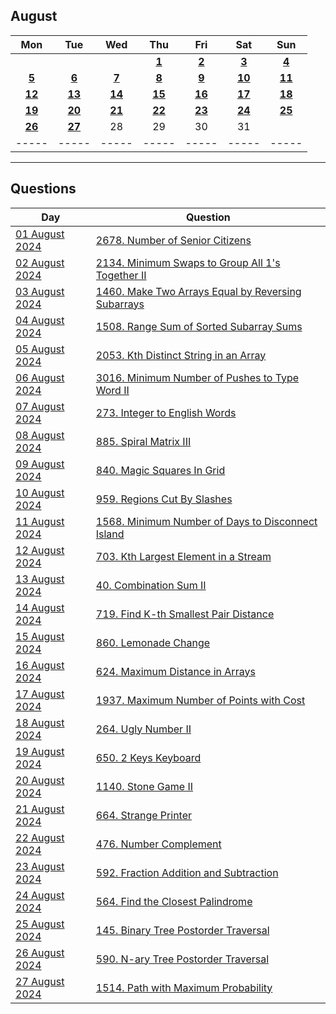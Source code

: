 August
---
| Mon | Tue | Wed | Thu | Fri | Sat | Sun |
| :---: | :---: | :---: | :---: | :---: | :---: | :---: |
|     |     |     | [**1**](01) | [**2**](02) | [**3**](03) | [**4**](04) |
| [**5**](05) | [**6**](06) | [**7**](07) | [**8**](08) | [**9**](09) | [**10**](10) | [**11**](11) |
| [**12**](12) | [**13**](13) | [**14**](14) | [**15**](15) | [**16**](16) | [**17**](17) | [**18**](18) |
| [**19**](19) | [**20**](20) | [**21**](21) | [**22**](22) | [**23**](23) | [**24**](24) | [**25**](25) |
| [**26**](26) | [**27**](27) | 28  | 29  | 30  | 31  |     |
| ----- | ----- | ----- | ----- | ----- | ----- | ----- |

---

Questions
---
| Day | Question |
| --- | --- |
| [01 August 2024](01) | [2678. Number of Senior Citizens](https://leetcode.com/problems/number-of-senior-citizens) |
| [02 August 2024](02) | [2134. Minimum Swaps to Group All 1's Together II](https://leetcode.com/problems/minimum-swaps-to-group-all-1s-together-ii) |
| [03 August 2024](03) | [1460. Make Two Arrays Equal by Reversing Subarrays](https://leetcode.com/problems/make-two-arrays-equal-by-reversing-subarrays) |
| [04 August 2024](04) | [1508. Range Sum of Sorted Subarray Sums](https://leetcode.com/problems/range-sum-of-sorted-subarray-sums) |
| [05 August 2024](05) | [2053. Kth Distinct String in an Array](https://leetcode.com/problems/kth-distinct-string-in-an-array) |
| [06 August 2024](06) | [3016. Minimum Number of Pushes to Type Word II](https://leetcode.com/problems/minimum-number-of-pushes-to-type-word-ii) |
| [07 August 2024](07) | [273. Integer to English Words](https://leetcode.com/problems/integer-to-english-words) |
| [08 August 2024](08) | [885. Spiral Matrix III](https://leetcode.com/problems/spiral-matrix-iii) |
| [09 August 2024](09) | [840. Magic Squares In Grid](https://leetcode.com/problems/magic-squares-in-grid) |
| [10 August 2024](10) | [959. Regions Cut By Slashes](https://leetcode.com/problems/regions-cut-by-slashes) |
| [11 August 2024](11) | [1568. Minimum Number of Days to Disconnect Island](https://leetcode.com/problems/minimum-number-of-days-to-disconnect-island) |
| [12 August 2024](12) | [703. Kth Largest Element in a Stream](https://leetcode.com/problems/kth-largest-element-in-a-stream) |
| [13 August 2024](13) | [40. Combination Sum II](https://leetcode.com/problems/combination-sum-ii) |
| [14 August 2024](14) | [719. Find K-th Smallest Pair Distance](https://leetcode.com/problems/find-k-th-smallest-pair-distance) |
| [15 August 2024](15) | [860. Lemonade Change](https://leetcode.com/problems/lemonade-change) |
| [16 August 2024](16) | [624. Maximum Distance in Arrays](https://leetcode.com/problems/maximum-distance-in-arrays) |
| [17 August 2024](17) | [1937. Maximum Number of Points with Cost](https://leetcode.com/problems/maximum-number-of-points-with-cost) |
| [18 August 2024](18) | [264. Ugly Number II](https://leetcode.com/problems/ugly-number-ii) |
| [19 August 2024](19) | [650. 2 Keys Keyboard](https://leetcode.com/problems/2-keys-keyboard) |
| [20 August 2024](20) | [1140. Stone Game II](https://leetcode.com/problems/stone-game-ii) |
| [21 August 2024](21) | [664. Strange Printer](https://leetcode.com/problems/strange-printer) |
| [22 August 2024](22) | [476. Number Complement](https://leetcode.com/problems/number-complement) |
| [23 August 2024](23) | [592. Fraction Addition and Subtraction](https://leetcode.com/problems/fraction-addition-and-subtraction) |
| [24 August 2024](24) | [564. Find the Closest Palindrome](https://leetcode.com/problems/find-the-closest-palindrome) |
| [25 August 2024](25) | [145. Binary Tree Postorder Traversal](https://leetcode.com/problems/binary-tree-postorder-traversal) |
| [26 August 2024](26) | [590. N-ary Tree Postorder Traversal](https://leetcode.com/problems/n-ary-tree-postorder-traversal) |
| [27 August 2024](27) | [1514. Path with Maximum Probability](https://leetcode.com/problems/path-with-maximum-probability) |
